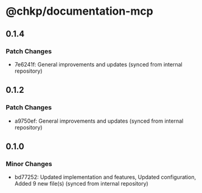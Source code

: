# @chkp/documentation-mcp

## 0.1.4

### Patch Changes

- 7e6241f: General improvements and updates (synced from internal repository)

## 0.1.2

### Patch Changes

- a9750ef: General improvements and updates (synced from internal repository)

## 0.1.0

### Minor Changes

- bd77252: Updated implementation and features, Updated configuration, Added 9 new file(s) (synced from internal repository)
